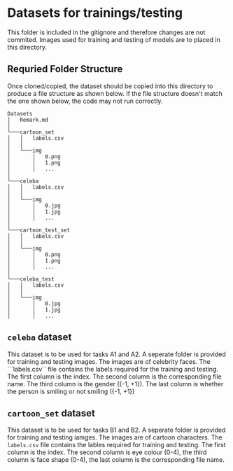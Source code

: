 # Datasets for trainings/testing

This folder is included in the gitignore and therefore changes are not commited. Images used for training and testing of models are to placed in this directory.

## Requried Folder Structure

Once cloned/copied, the dataset should be copied into this directory to produce a file structure as shown below. If the file structure doesn't match the one shown below, the code may not run correctly.

```
Datasets
│   Remark.md
│
└───cartoon_set
│   │   labels.csv
│   │
│   └───img
│       │   0.png
│       │   1.png
│       │   ...
│   
└───celeba
│   │   labels.csv
│   │
│   └───img
│       │   0.jpg
│       │   1.jpg
│       │   ...
│   
└───cartoon_test_set
│   │   labels.csv
│   │
│   └───img
│       │   0.png
│       │   1.png
│       │   ...
│   
└───celeba_test
│   │   labels.csv
│   │
│   └───img
│       │   0.jpg
│       │   1.jpg
│       │   ...
```

## ```celeba``` dataset

This dataset is to be used for tasks A1 and A2. A seperate folder is provided for training and testing images. The images are of celebrity faces. The ```labels.csv`` file contains the labels required for the training and testing. The first column is the index. The second column is the corresponding file name. The third column is the gender ({-1, +1}). The last column is whether the person is smiling or not smiling ({-1, +1})

## ```cartoon_set``` dataset

This dataset is to be used for tasks B1 and B2. A seperate folder is provided for training and testing iamges. The images are of cartoon characters. The ```labels.csv``` file contains the lables required for training and testing. The first column is the index. The second column is eye colour (0-4), the third column is face shape (0-4), the last column is the corresponding file name. 